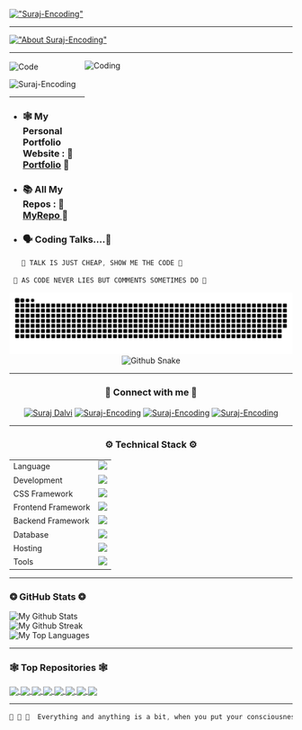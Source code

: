 <!-- Suraj-Encoding Readme File -->

<!-- About Me -->
[!["Suraj-Encoding"](https://readme-typing-svg.demolab.com?font=Fira+Code&weight=500&color=8706d1&size=25&duration=5000&pause=500&center=true&vCenter=true&width=900&lines=🌼+Hello!+I'm+Suraj+Dalvi+🌼;🌸+Welcome+To+The+World+Of+🌸;🪀+Suraj-Encoding+🪀)](https://git.io/typing-svg)
<hr>

[!["About Suraj-Encoding"](https://readme-typing-svg.demolab.com?font=Fira+Code&weight=500&color=c21998&size=25&duration=4000&pause=500&center=true&vCenter=true&width=800&lines=🟣+Third+Year+Student+🟣;😇+PCCOE+Pune+Campus+😇;🪀+CSE+Student+🪀;🔵+Coding+Enthusiast+🔵;🟢+Startup+Enthusiast+🟢;🕸️+Full+Stack+Web+Dev+🕸️)](https://git.io/typing-svg)
<hr>

<!-- Coding GIF -->
<p align="left">
<img align="center" alt="Code" width="340" height="290" src="https://c.tenor.com/_DOBjnGspYAAAAAM/code-coding.gif">
<img align="right" alt="Coding" width="370" height="290" src="https://media.tenor.com/rePDfDWO3XoAAAAd/hacking.gif">
</p>

<!-- Page Views -->
<p align="left"> <img src="https://komarev.com/ghpvc/?username=Suraj-Encoding&label=Profile%20views&color=5108bf&style=flat" alt="Suraj-Encoding" /> </p>

<hr>

<!-- Important Links -->
- ### **🕸️ My Personal Portfolio Website :** 🌸 [Portfolio](https://surajdalvi.me "Visit My Portfolio") 🌼

- ### **📚 All My Repos :** 🌸 [ MyRepo ](https://github.com/Suraj-Encoding?tab=repositories "My Repos") 🌼


<!-- Strong Lines -->
- ### **🗣️ Coding Talks....💐**
```Javascript
   🌸 TALK IS JUST CHEAP, SHOW ME THE CODE 🌸
```
```Javascript
 🌼 AS CODE NEVER LIES BUT COMMENTS SOMETIMES DO 🌼
```

<!-- Snake Eating My Contributions -->
<div align="center">
  <img src="https://github.com/Suraj-Encoding/Suraj-Encoding/blob/output/github-snake-dark.svg#gh-dark-mode-only" alt="Github Snake"/>
   <img src="https://github.com/Suraj-Encoding/Suraj-Encoding/blob/output/github-snake.svg#gh-light-mode-only" alt="Github Snake"/>
</div>

<hr>

<!-- My Social Media -->
<h3 align="center">🌸 Connect with me 🌸 </h3>
<p align="center">
<a href="https://www.linkedin.com/in/suraj-dalvi-929644247/" target="blank"><img align="center" src="https://cdn1.iconfinder.com/data/icons/logotypes/32/circle-linkedin-512.png" alt="Suraj Dalvi" height="30" width="30" /></a>
<a href="https://twitter.com/dalvisuraj116" target="blank"><img align="center" src="https://cdn1.iconfinder.com/data/icons/logotypes/32/twitter-512.png"  alt="Suraj-Encoding" height="30" width="30" /></a>
<a href="https://github.com/Suraj-Encoding" target="blank"><img align="center"
src="https://cdn4.iconfinder.com/data/icons/logos-brands-7/512/instagram_icon-instagram_buttoninstegram-512.png" alt="Suraj-Encoding" height="30" width="30" /></a>
<a href="https://github.com/Suraj-Encoding" target="blank"><img align="center" src="https://raw.githubusercontent.com/rahuldkjain/github-profile-readme-generator/master/src/images/icons/Social/github.svg" alt="Suraj-Encoding" height="30" width="40" /></a>
</p>

<hr>

<!-- Technical Skills -->
<h3 align="center"> ⚙️ Technical Stack ⚙️ </h3>
<table align="center">
<tr>
<td>Language</td>
<td> <a href="https://skillicons.dev">
    <img src="https://skillicons.dev/icons?i=c,cpp,java,python" />
</a> 
</td>
</tr>

<tr>
<td>Development</td>
<td> <a href="https://skillicons.dev">
    <img src="https://skillicons.dev/icons?i=html,css,scss,javascript" />
  </a>
</td>
</tr>

<tr>
<td>CSS Framework</td>
<td> <a href="https://skillicons.dev">
    <img src="https://skillicons.dev/icons?i=bootstrap,tailwind" />
  </a>
 </td>
</tr>

<tr>
<td>Frontend Framework</td>
<td> <a href="https://skillicons.dev">
    <img src="https://skillicons.dev/icons?i=react,angular" />
  </a>
 </td>
</tr>

<tr>
<td>Backend Framework</td>
<td> <a href="https://skillicons.dev">
    <img src="https://skillicons.dev/icons?i=nodejs,express,mongodb" />
   </a>
</td>
</tr>

<tr>
<td>Database</td>
<td> <a href="https://skillicons.dev">
    <img src="https://skillicons.dev/icons?i=mysql,mongodb" />
  </a>
 </td>
</tr>

<tr>
<td>Hosting</td>
<td> <a href="https://skillicons.dev">
    <img src="https://skillicons.dev/icons?i=vercel,netlify,firebase,github,aws" />
  </a>
</td>
</tr>

<tr>
<td>Tools</td>
<td> <a href="https://skillicons.dev">
    <img src="https://skillicons.dev/icons?i=git,github,vscode,eclipse,androidstudio,docker,replit,stackoverflow" />
  </a>
</td>
</tr>
</table>

<hr>

<!-- My Github Stats -->
### ❂ **GitHub Stats** ❂
![My Github Stats](https://github-readme-stats.vercel.app/api?username=Suraj-Encoding&theme=midnight-purple&hide_border=false&include_all_commits=false&count_private=false "Suraj-Encoding Github Stats")<br/>
![My Github Streak](https://github-readme-streak-stats.herokuapp.com/?user=Suraj-Encoding&theme=midnight-purple&hide_border=false "Suraj-Encoding Github Streak")<br/>
![My Top Languages](https://github-readme-stats.vercel.app/api/top-langs/?username=Suraj-Encoding&theme=midnight-purple&hide_border=false&include_all_commits=false&count_private=false&layout=compact "Suraj-Encoding Top Languages")

<hr>

<!-- My Top Repos -->
### 🕸️ **Top Repositories** 🕸️
<a href="https://github.com/Suraj-Encoding/Suraj-Encoding">
  <img align="center" src="https://github-readme-stats.vercel.app/api/pin/?username=Suraj-Encoding&repo=Suraj-Encoding&theme=buefy" />
</a>
<a href="https://github.com/Suraj-Encoding/">
  <img align="center" src="https://github-readme-stats.vercel.app/api/pin/?username=Suraj-Encoding&repo=Android&theme=buefy" />
</a>
<a href="https://github.com/Suraj-Encoding/">
  <img align="center" src="https://github-readme-stats.vercel.app/api/pin/?username=Suraj-Encoding&repo=Angular-Todo&theme=buefy" />
</a>
<a href="https://github.com/Suraj-Encoding/">
  <img align="center" src="https://github-readme-stats.vercel.app/api/pin/?username=Suraj-Encoding&repo=Personal-Portfolio&theme=buefy" />
</a>
<a href="https://github.com/Suraj-Encoding/">
  <img align="center" src="https://github-readme-stats.vercel.app/api/pin/?username=Suraj-Encoding&repo=React-Todo&theme=buefy" />
</a>
<a href="https://github.com/Suraj-Encoding/">
  <img align="center" src="https://github-readme-stats.vercel.app/api/pin/?username=Suraj-Encoding&repo=TaskBit&theme=buefy" />
</a>
<a href="https://github.com/Suraj-Encoding/">
  <img align="center" src="https://github-readme-stats.vercel.app/api/pin/?username=Suraj-Encoding&repo=DSA&theme=buefy" />
</a>
<a href="https://github.com/Suraj-Encoding/">
  <img align="center" src="https://github-readme-stats.vercel.app/api/pin/?username=Suraj-Encoding&repo=OOPS&theme=buefy" />
</a>

<hr>

<!-- My Own Quote -->
```Javascript
🌼 🌺 🌸  Everything and anything is a bit, when you put your consciousness in it  🌼 🌺 🌸
```
